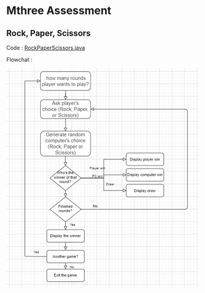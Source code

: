 # Mthree Assessment

Rock, Paper, Scissors
--

Code : [RockPaperScissors.java](./RockPaperScissors.java)

Flowchat : 

![alt text](./flowchart1.png)
